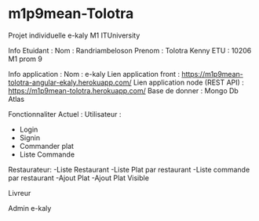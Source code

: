 # m1p9mean-Tolotra
Projet individuelle e-kaly M1 ITUniversity

Info Etuidant : 
Nom : Randriambeloson
Prenom : Tolotra Kenny
ETU : 10206
M1 prom 9

Info application :
Nom : e-kaly
Lien application front : https://m1p9mean-tolotra-angular-ekaly.herokuapp.com/
Lien application node (REST API) : https://m1p9mean-tolotra.herokuapp.com/
Base de donner : Mongo Db Atlas

Fonctionnaliter Actuel :
Utilisateur :
- Login
- Signin
- Commander plat
- Liste Commande

Restaurateur:
-Liste Restaurant
-Liste Plat par restaurant
-Liste commande par restaurant
-Ajout Plat
-Ajout Plat Visible

Livreur

Admin e-kaly

